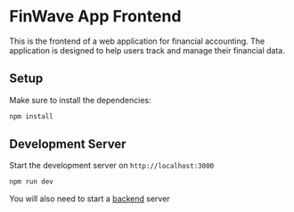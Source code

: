 # FinWave App Frontend

This is the frontend of a web application for financial accounting. The application is designed to help users track and manage their financial data.

## Setup

Make sure to install the dependencies:

```bash
npm install
```

## Development Server

Start the development server on `http://localhost:3000`

```bash
npm run dev
```

You will also need to start a [backend](https://github.com/FinWave-App/FinWave-Backend) server